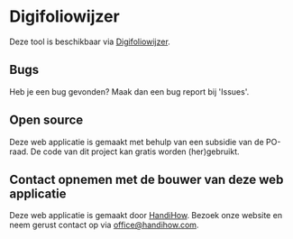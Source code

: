 # Digifoliowijzer

Deze tool is beschikbaar via [Digifoliowijzer](https://digifoliowijzer.web.app).

## Bugs

Heb je een bug gevonden? Maak dan een bug report bij 'Issues'.

## Open source

Deze web applicatie is gemaakt met behulp van een subsidie van de PO-raad. De code van dit project kan gratis worden (her)gebruikt.

## Contact opnemen met de bouwer van deze web applicatie

Deze web applicatie is gemaakt door [HandiHow](https://handihow.com). Bezoek onze website en neem gerust contact op via office@handihow.com.
